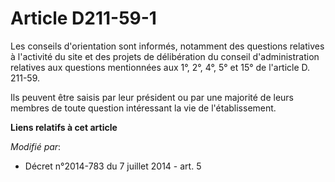 # Article D211-59-1

Les conseils d'orientation sont informés, notamment des questions relatives à l'activité du site et des projets de
délibération du conseil d'administration relatives aux questions mentionnées aux 1°, 2°, 4°, 5° et 15° de l'article D.
211-59. 

Ils peuvent être saisis par leur président ou par une majorité de leurs membres de toute question intéressant la vie de
l'établissement.

**Liens relatifs à cet article**

_Modifié par_:

  - Décret n°2014-783 du 7 juillet 2014 - art. 5
